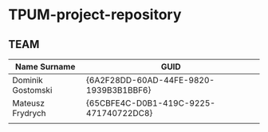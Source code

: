 # TPUM-project-repository
## TEAM
|Name Surname     |GUID                                  |
|-----------------|--------------------------------------|
|Dominik Gostomski|{6A2F28DD-60AD-44FE-9820-1939B3B1BBF6}|
|Mateusz Frydrych |{65CBFE4C-D0B1-419C-9225-471740722DC8}|
|						      |								   	                   |
